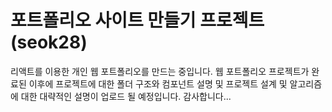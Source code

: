 # 포트폴리오 사이트 만들기 프로젝트(seok28)

리액트를 이용한 개인 웹 포트폴리오를 만드는 중입니다.
웹 포트폴리오 프로젝트가 완료된 이후에 
프로젝트에 대한 폴더 구조와 컴포넌트 설명 및 프로젝트 설계 및 알고리즘에 대한 대략적인 설명이 업로드 될 예정입니다.
감사합니다...
